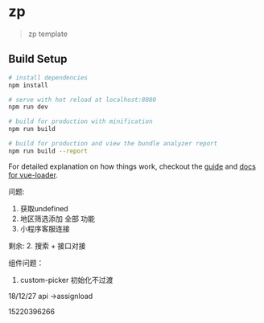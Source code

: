 # zp

> zp template

## Build Setup

``` bash
# install dependencies
npm install

# serve with hot reload at localhost:8080
npm run dev

# build for production with minification
npm run build

# build for production and view the bundle analyzer report
npm run build --report
```

For detailed explanation on how things work, checkout the [guide](http://vuejs-templates.github.io/webpack/) and [docs for vue-loader](http://vuejs.github.io/vue-loader).

问题:
1. 获取undefined
2. 地区筛选添加 全部 功能
4. 小程序客服连接

剩余:
2. 搜索
	+ 接口对接

组件问题：
1. custom-picker 初始化不过渡

18/12/27
api
	->assignload

15220396266